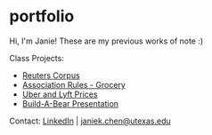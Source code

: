 # portfolio
Hi, I'm Janie! These are my previous works of note :)

Class Projects: 
- [Reuters Corpus](./Reuters%20Author%20and%20Text%20Clustering.ipynb)
- [Association Rules - Grocery](Association%20Rules%20Grocery/Association-rule-grocery.pdf)
- [Uber and Lyft Prices](Uber%20and%20Lyft%20Prices.pdf)
- [Build-A-Bear Presentation](Build-A-Bear%Presentation.pdf)

Contact:
[LinkedIn](https://www.linkedin.com/in/janie-k-chen/) |
janiek.chen@utexas.edu
